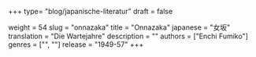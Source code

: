 +++
type= "blog/japanische-literatur"
draft = false

weight = 54
slug = "onnazaka"
title = "Onnazaka"
japanese = "女坂"
translation = "Die Wartejahre"
description = ""
authors = ["Enchi Fumiko"]
genres = ["", ""]
release = "1949-57"
+++

